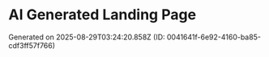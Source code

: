# AI Generated Landing Page

Generated on 2025-08-29T03:24:20.858Z (ID: 0041641f-6e92-4160-ba85-cdf3ff57f766)